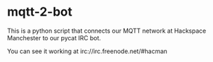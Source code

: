 mqtt-2-bot
==========

This is a python script that connects our MQTT network at Hackspace Manchester to our pycat IRC bot.

You can see it working at irc://irc.freenode.net/#hacman
